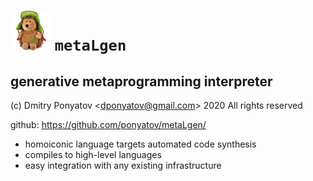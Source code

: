 # ![logo](doc/logo.png) `metaLgen`
## generative metaprogramming interpreter

(c) Dmitry Ponyatov <<dponyatov@gmail.com>> 2020 All rights reserved

github: https://github.com/ponyatov/metaLgen/


* homoiconic language targets automated code synthesis
* compiles to high-level languages
* easy integration with any existing infrastructure


